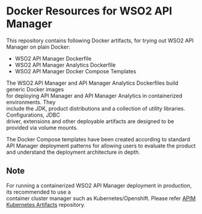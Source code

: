 # Docker Resources for WSO2 API Manager 

This repository contains following Docker artifacts, for trying out WSO2 API Manager on plain Docker:
- WSO2 API Manager Dockerfile
- WSO2 API Manager Analytics Dockerfile
- WSO2 API Manager Docker Compose Templates

The WSO2 API Manager and API Manager Analytics Dockerfiles build generic Docker images <br>
for deploying API Manager and API Manager Analytics in containerized environments. They<br>
include the JDK, product distributions and a collection of utility libraries. Configurations, JDBC<br>
driver, extensions and other deployable artifacts are designed to be provided via volume mounts.

The Docker Compose templates have been created according to standard API Manager deployment patterns
for allowing users to evaluate the product and understand the deployment architecture in depth.

## Note
For running a containerized WSO2 API Manager deployment in production, its recommended to use a<br>
container cluster manager such as Kubernetes/Openshift. Please refer [APIM Kubernetes Artifacts](https://github.com/wso2/kubernetes-apim/) repository.